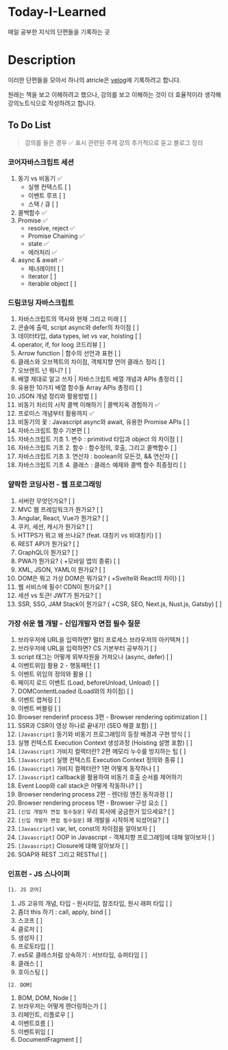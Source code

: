 # Today-I-Learned

매일 공부한 지식의 단편들을 기록하는 곳

# Description

이러한 단편들을 모아서 하나의 atricle은 [velog](https://velog.io/@beanlove97)에 기록하려고 합니다.

원래는 책을 보고 이해하려고 했으나, 강의를 보고 이해하는 것이 더 효율적이라 생각해 강의노트식으로 작성하려고 합니다.

## To Do List

> 강의를 들은 경우 ✅ 표시
> 관련된 주제 강의 추가적으로 듣고 블로그 정리

### 코어자바스크립트 세션

  1. 동기 vs 비동기 ✅
     - 실행 컨텍스트 [ ]
     - 이벤트 루프 [ ]
     - 스택 / 큐 [ ]
  2. 콜백함수 ✅
  3. Promise ✅
      - resolve, reject ✅
      - Promise Chaining ✅
      - state ✅
      - 에러처리 ✅
  4. async & await ✅
      - 제너레이터 [ ]
      - iterator [ ]
      - iterable object [ ]

### 드림코딩 자바스크립트

1. 자바스크립트의 역사와 현재 그리고 미래 [ ]
2. 콘솔에 출력, script async와 defer의 차이점 [ ]
3. 데이터타입, data types, let vs var, hoisting [ ]
4. operator, if, for loog 코드리뷰 [ ]
5. Arrow function | 함수의 선언과 표현 [ ]
6. 클래스와 오브젝트의 차이점, 객체지향 언어 클래스 정리 [ ]
7. 오브렌트 넌 뭐니? [ ]
8. 배열 제대로 알고 쓰자 | 자바스크립트 배열 개념과 APIs 총정리 [ ]
9. 유용한 10가지 배열 함수들 Array APIs 총정리 [ ]
10. JSON 개념 정리와 활용방법 [ ]
11. 비동기 처리의 시작 콜백 이해하기 | 콜백지옥 경험하기 ✅
12. 프로미스 개념부터 활용까지 ✅
13. 비동기의 꽃 : Javascript async와 await, 유용한 Promise APIs [ ]
14. 자바스크립트 함수 기본편 [ ]
15. 자바스크립트 기초 1. 변수 : primitivd 타입과 object 의 차이점 [ ]
16. 자바스크립트 기초 2. 함수 : 함수정의, 호출, 그리고 콜백함수 [ ]
17. 자바스크립트 기초 3. 연산자 : boolean의 모든것, && 연산자 [ ]
18. 자바스크립트 기초 4. 클래스 : 클래스 예제와 콜백 함수 최종정리 [ ]

### 얄팍한 코딩사전 - 웹 프로그래밍

1. 서버란 무엇인가요? [ ]
2. MVC 웹 프레임워크가 뭔가요? [ ]
3. Angular, React, Vue가 뭔가요? [ ]
4. 쿠키, 세션, 캐시가 뭔가요? [ ]
5. HTTPS가 뭐고 왜 쓰나요? (feat. 대칭키 vs 비대칭키) [ ]
6. REST API가 뭔가요? [ ]
7. GraphQL이 뭔가요? [ ]
8. PWA가 뭔가요? ( +모바일 앱의 종류) [ ]
9. XML, JSON, YAML이 뭔가요? [ ]
10. DOM은 뭐고 가상 DOM은 뭐가요? ( +Svelte와 React의 차이) [ ]
11. 웹 서비스에 필수! CDN이 뭔가요? [ ]
12. 세션 vs 토큰! JWT가 뭔가요? [ ]
13. SSR, SSG, JAM Stack이 뭔가요? ( +CSR, SEO, Next.js, Nust.js, Gatsby) [ ]

### 가장 쉬운 웹 개발 - 신입개발자 면접 필수 질문

1. 브라우저에 URL을 입력하면? 멀티 프로세스 브라우저의 아키텍쳐 [ ]
2. 브라우저에 URL을 입력하면? CS 기본부터 공부하기 [ ]
3. script 태그는 어떻게 외부자원을 가져오나 (async, defer) [ ]
4. 이벤트위임 활용 2 - 행동패턴 [ ]
5. 이벤트 위임의 정의와 활용 [ ]
6. 페이지 로드 이벤트 (Load, beforeUnload, Unload) [ ]
7. DOMContentLoaded (Load와의 차이점) [ ]
8. 이벤트 캡쳐링 [ ]
9. 이벤트 버블링 [ ]
10. Browser renderinf process 3편 - Browser rendering optimization [ ]
11. SSR과 CSR이 영상 하나로 끝내기! (SEO 해결 포함) [ ]
12. `[Javascript]` 동기와 비동기 프로그래밍의 등장 배경과 구현 방식 [ ]
13. 실행 컨텍스트 Execution Context 생성과정 (Hoisting 설명 포함) [ ]
14. `[Javascript]` 가비지 컬렉터란? 2편 메모리 누수를 방지하는 팁 [ ]
15. `[Javascript]` 실행 컨텍스트 Execution Context 정의와 종류 [ ]
16. `[Javascript]` 가비지 컬렉터란? 1편 어떻게 동작하나 [ ]
17. `[Javascript]` callback을 활용하여 비동기 호출 순서를 제어하기
18. Event Loop와 call stack은 어떻게 작동하나? [ ]
19. Browser rendering process 2편 - 렌더링 엔진 동작과정 [ ]
20. Browser rendering process 1편 - Browser 구성 요소 [ ]
21. `[신입 개발자 면접 필수질문]` 우리 회사에 궁금한거 있으세요? [ ]
22. `[신입 개발자 면접 필수질문]` 왜 개발을 시작하게 되셨어요? [ ]
23. `[Javascript]` var, let, const의 차이점을 알아보자 [ ]
24. `[Javascript]` OOP in Javascript - 객체지향 프로그래밍에 대해 알아보자 [ ]
25. `[Javascript]` Closure에 대해 알아보자 [ ]
26. SOAP와 REST 그리고 RESTful [ ]

### 인프런 - JS 스나이퍼

`[1. JS 코어]`
1. JS 고유의 개념, 타입 - 원시타입, 참조타입, 원시 래퍼 타입 [ ]
2. 좀더 this 하기 : call, apply, bind [ ]
3. 스코프 [ ]
4. 클로저 [ ]
5. 생성자 [ ]
6. 프로토타입 [ ]
7. es5로 클래스처럼 상속하기 : 서브타임, 슈퍼타임 [ ]
8. 클래스 [ ]
9. 호이스팅 [ ]

`[2. DOM]`
1. BOM, DOM, Node [ ]
2. 브라우저는 어떻게 렌더링하는가 [ ]
3. 리페인트, 리플로우 [ ]
4. 이벤트흐름 [ ]
5. 이벤트위임 [ ]
6. DocumentFragment [ ]

